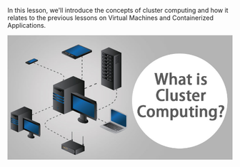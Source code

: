 In this lesson, we'll introduce the concepts of cluster computing and how it relates to the 
previous lessons on Virtual Machines and Containerized Applications.

![cluster](assets/What-is-Cluster-Computing.jpg)
